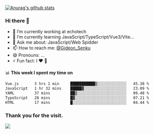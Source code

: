 [![Anurag's github stats](https://github-readme-stats.vercel.app/api?username=gideonsenku)](https://github.com/anuraghazra/github-readme-stats)
### Hi there 👋
- 🔭 I’m currently working at echotech
- 🌱 I’m currently learning JavaScript/TypeScript/Vue3/Vite...
- 💬 Ask me about: JavaScript/Web Spidder 
- 📫 How to reach me: [@Gideon_Senku](https://t.me/Gideon_Senku)
- 😄 Pronouns: ...
- ⚡ Fun fact: I ❤️ 🎵

📊 **This week I spent my time on**
<!--START_SECTION:waka-->

```txt
Vue.js       3 hrs 1 min     ███████████▒░░░░░░░░░░░░░   45.38 %
JavaScript   1 hr 32 mins    █████▓░░░░░░░░░░░░░░░░░░░   23.09 %
YAML         37 mins         ██▒░░░░░░░░░░░░░░░░░░░░░░   09.48 %
TypeScript   28 mins         █▓░░░░░░░░░░░░░░░░░░░░░░░   07.21 %
HTML         17 mins         █░░░░░░░░░░░░░░░░░░░░░░░░   04.44 %
```

<!--END_SECTION:waka-->


### Thank you for the visit.
![](http://profile-counter.glitch.me/gideonsenku/count.svg)
<!--
**GideonSenku/GideonSenku** is a ✨ _special_ ✨ repository because its `README.md` (this file) appears on your GitHub profile.

Here are some ideas to get you started:

- 🔭 I’m currently working on ...
- 🌱 I’m currently learning ...
- 👯 I’m looking to collaborate on ...
- 🤔 I’m looking for help with ...
- 💬 Ask me about ...
- 📫 How to reach me: ...
- 😄 Pronouns: ...
- ⚡ Fun fact: ...
-->
